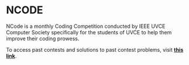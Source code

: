 # NCODE

NCode is a monthly Coding Competition conducted by IEEE UVCE Computer Society specifically 
for the students of UVCE to help them improve their coding prowess.

To access past contests and solutions to past contest problems,
visit **[this link](https://ieee-uvce-cs.github.io/ncode/)**.



